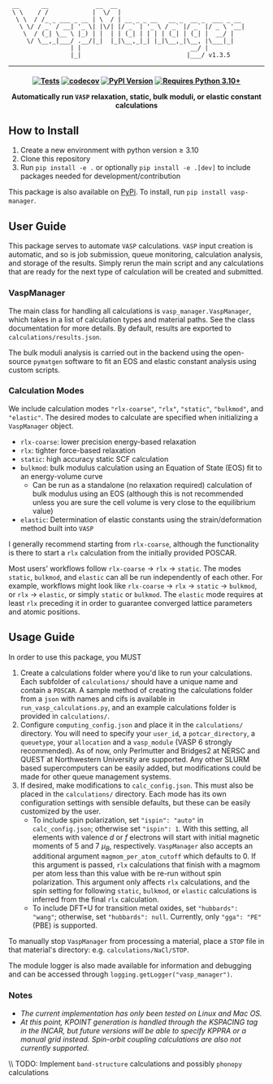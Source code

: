 ```text
 __      __             __  __
 \ \    / /            |  \/  |
  \ \  / /_ _ ___ _ __ | \  / | __ _ _ __   __ _  __ _  ___ _ __
   \ \/ / _` / __| '_ \| |\/| |/ _` | '_ \ / _` |/ _` |/ _ \ '__|
    \  / (_| \__ \ |_) | |  | | (_| | | | | (_| | (_| |  __/ |
     \/ \__,_|___/ .__/|_|  |_|\__,_|_| |_|\__,_|\__, |\___|_|
                 | |                              __/ |
                 |_|                             |___/ v1.3.5
```

<hr/>

<h4 align="center">

[![Tests](https://github.com/dgaines2/vasp_manager/actions/workflows/tests.yml/badge.svg)](https://github.com/dgaines2/vasp_manager/actions/workflows/tests.yml)
[![codecov](https://codecov.io/github/dgaines2/vasp_manager/graph/badge.svg?token=CQH3BRGYCR)](https://codecov.io/github/dgaines2/vasp_manager)
[![PyPI Version](https://img.shields.io/pypi/v/vasp-manager)](https://pypi.org/project/vasp-manager)
[![Requires Python 3.10+](https://img.shields.io/badge/python-3.10+-blue)](https://python.org/downloads)

Automatically run `VASP` relaxation, static, bulk moduli, or elastic constant
calculations

</h4>

## How to Install

1. Create a new environment with python version $\geq$ 3.10
2. Clone this repository
3. Run `pip install -e .` or optionally `pip install -e .[dev]` to include
packages needed for development/contribution

This package is also available on
[PyPi](https://pypi.org/project/vasp-manager/#description). To install, run
`pip install vasp-manager`.

## User Guide

This package serves to automate `VASP` calculations. `VASP` input creation is
automatic, and so is job submission, queue monitoring, calculation analysis, and
storage of the results. Simply rerun the main script and any calculations that
are ready for the next type of calculation will be created and submitted.

### VaspManager

The main class for handling all calculations is `vasp_manager.VaspManager`,
which takes in a list of calculation types and material paths. See the class
documentation for more details. By default, results are exported to
`calculations/results.json`.

The bulk moduli analysis is carried out in the backend using the open-source
`pymatgen` software to fit an EOS and elastic constant analysis using custom
scripts.

### Calculation Modes

We include calculation modes `"rlx-coarse"`, `"rlx"`, `"static"`, `"bulkmod"`,
and `"elastic"`.  The desired modes to calculate are specified when
initializing a `VaspManager` object.

* `rlx-coarse`: lower precision energy-based relaxation
* `rlx`: tighter force-based relaxation
* `static`: high accuracy static SCF calculation
* `bulkmod`: bulk modulus calculation using an Equation of State (EOS) fit to an
energy-volume curve
  * Can be run as a standalone (no relaxation required) calculation of bulk
    modulus using an EOS (although this is not recommended unless you are sure
    the cell volume is very close to the equilibrium value)
* `elastic`: Determination of elastic constants using the strain/deformation
method built into `VASP`

I generally recommend starting from `rlx-coarse`, although the functionality is
there to start a `rlx` calculation from the initially provided POSCAR.

Most users' workflows follow `rlx-coarse` &#8594; `rlx` &#8594; `static`. The
modes `static`, `bulkmod`, and `elastic` can all be run independently of each
other. For example, workflows might look like `rlx-coarse` &#8594; `rlx`
&#8594; `static` &#8594; `bulkmod`, or `rlx` &#8594; `elastic`, or simply
`static` or `bulkmod`.  The `elastic` mode requires at least `rlx` preceding it
in order to guarantee converged lattice parameters and atomic positions.

## Usage Guide

In order to use this package, you MUST

1. Create a calculations folder where you'd like to run your calculations.  Each
subfolder of `calculations/` should have a unique name and contain a `POSCAR`. A
sample method of creating the calculations folder from a `json` with names and
cifs is available in `run_vasp_calculations.py`, and an example calculations
folder is provided in `calculations/`.
2. Configure `computing_config.json` and place it in the `calculations/`
directory.  You will need to specify your `user_id`, a `potcar_directory`, a
`queuetype`, your `allocation` and a `vasp_module` (VASP 6 strongly
recommended). As of now, only Perlmutter and Bridges2 at NERSC and QUEST at
Northwestern University are supported. Any other SLURM based supercomputers can
be easily added, but modifications could be made for other queue management
systems.
3. If desired, make modifications to `calc_config.json`. This must also be
placed in the `calculations/` directory. Each mode has its own configuration
settings with sensible defaults, but these can be easily customized by the user.
    * To include spin polarization, set `"ispin": "auto"` in
    `calc_config.json`; otherwise set `"ispin": 1`. With this setting, all
    elements with valence *d* or *f* electrons will start with initial magnetic
    moments of 5 and 7 $\mu_B$, respectively. `VaspManager` also accepts an
    additional argument `magmom_per_atom_cutoff` which defaults to 0. If this
    argument is passed, `rlx` calculations that finish with a magmom per atom
    less than this value with be re-run without spin polarization. This argument
    only affects `rlx` calculations, and the spin setting for following
    `static`, `bulkmod`, or `elastic` calculations is inferred from the final
    `rlx` calculation.
    * To include DFT+U for transition metal oxides, set `"hubbards": "wang"`;
    otherwise, set `"hubbards": null`.  Currently, only `"gga": "PE"` (PBE) is
    supported.

To manually stop `VaspManager` from processing a material, place a `STOP` file
in that material's directory: e.g. `calculations/NaCl/STOP`.

The module logger is also made available for information and debugging and can
be accessed through `logging.getLogger("vasp_manager")`.

### Notes

* *The current implementation has only been tested on Linux and Mac OS.*
* *At this point, KPOINT generation is handled through the KSPACING tag in the
  INCAR, but future versions will be able to specify KPPRA or a manual grid
  instead. Spin-orbit coupling calculations are also not currently supported.*

\\\ TODO: Implement `band-structure` calculations and possibly `phonopy`
calculations

